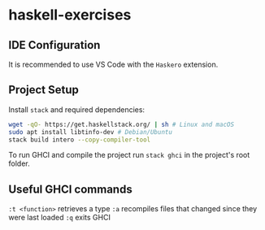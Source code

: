 # haskell-exercises

## IDE Configuration
It is recommended to use VS Code with the `Haskero` extension.

## Project Setup
Install `stack` and required dependencies:
```bash
wget -qO- https://get.haskellstack.org/ | sh # Linux and macOS
sudo apt install libtinfo-dev # Debian/Ubuntu
stack build intero --copy-compiler-tool
```

To run GHCI and compile the project run `stack ghci` in the project's root folder.

## Useful GHCI commands
`:t <function>` retrieves a type
`:a` recompiles files that changed since they were last loaded
`:q` exits GHCI
